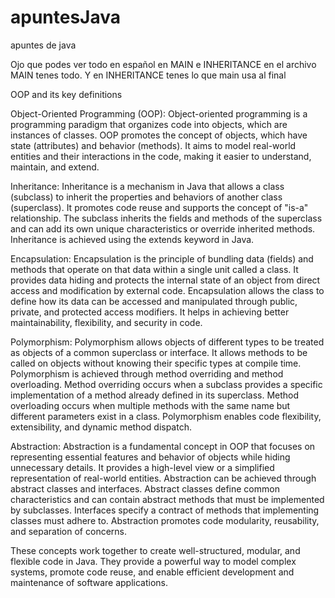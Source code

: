 # apuntesJava
apuntes de java

Ojo que podes ver todo en español en MAIN e INHERITANCE
en el archivo MAIN tenes todo. Y en INHERITANCE tenes
lo que main usa al final

OOP and its key definitions

Object-Oriented Programming (OOP):
Object-oriented programming is a programming paradigm that organizes code into objects, which are instances of classes. OOP promotes the concept of objects, which have state (attributes) and behavior (methods). It aims to model real-world entities and their interactions in the code, making it easier to understand, maintain, and extend.

Inheritance:
Inheritance is a mechanism in Java that allows a class (subclass) to inherit the properties and behaviors of another class (superclass). It promotes code reuse and supports the concept of "is-a" relationship. The subclass inherits the fields and methods of the superclass and can add its own unique characteristics or override inherited methods. Inheritance is achieved using the extends keyword in Java.

Encapsulation:
Encapsulation is the principle of bundling data (fields) and methods that operate on that data within a single unit called a class. It provides data hiding and protects the internal state of an object from direct access and modification by external code. Encapsulation allows the class to define how its data can be accessed and manipulated through public, private, and protected access modifiers. It helps in achieving better maintainability, flexibility, and security in code.

Polymorphism:
Polymorphism allows objects of different types to be treated as objects of a common superclass or interface. It allows methods to be called on objects without knowing their specific types at compile time. Polymorphism is achieved through method overriding and method overloading. Method overriding occurs when a subclass provides a specific implementation of a method already defined in its superclass. Method overloading occurs when multiple methods with the same name but different parameters exist in a class. Polymorphism enables code flexibility, extensibility, and dynamic method dispatch.

Abstraction:
Abstraction is a fundamental concept in OOP that focuses on representing essential features and behavior of objects while hiding unnecessary details. It provides a high-level view or a simplified representation of real-world entities. Abstraction can be achieved through abstract classes and interfaces. Abstract classes define common characteristics and can contain abstract methods that must be implemented by subclasses. Interfaces specify a contract of methods that implementing classes must adhere to. Abstraction promotes code modularity, reusability, and separation of concerns.

These concepts work together to create well-structured, modular, and flexible code in Java. They provide a powerful way to model complex systems, promote code reuse, and enable efficient development and maintenance of software applications.
